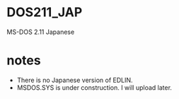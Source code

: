 # DOS211_JAP
 MS-DOS 2.11 Japanese

# notes

* There is no Japanese version of EDLIN.
* MSDOS.SYS is under construction. I will upload later.